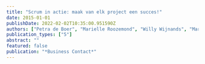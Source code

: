 ```yaml
---
title: "Scrum in actie: maak van elk project een succes!"
date: 2015-01-01
publishDate: 2022-02-02T10:35:00.951590Z
authors: ["Petra de Boer", "Marielle Roozemond", "Willy Wijnands", "Martin Bruggink", "Maarten Bruns", "Nienke van de Hoef", "Gidion Peters"]
publication_types: ["5"]
abstract: ""
featured: false
publication: "*Business Contact*"
---
```


